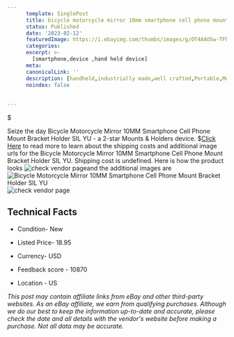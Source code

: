 ```yaml
---
      template: SinglePost
      title: bicycle motorcycle mirror 10mm smartphone cell phone mount bracket holder sil yu
      status: Published
      date: '2023-02-12'
      featuredImage: https://i.ebayimg.com/thumbs/images/g/OT4AAOSw-TFhqHfA/s-l225.jpg
      categories: 
      excerpt: >-
        [smartphone,device ,hand held device]
      meta:
      canonicalLink: ''
      description: [handheld,industrially made,well crafted,Portable,Mobile,Compact,Convenient,Lightweight,Maneuverable,Man-portable,Miniature,Carriable,Hand-held,Light,Holdable,Transportable,Mobile device,Pocket-sized,On-the-go,Wireless,Cordless,Compact size,Convenient size, smartphone,device ,hand held device]
      noindex: false
      
        
---
```

$

Seize the day Bicycle Motorcycle Mirror 10MM Smartphone Cell Phone Mount Bracket Holder SIL YU - a 2-star Mounts & Holders device.
$[Click Here](https://www.ebay.com/itm/354431527696?hash=item5285c3eb10%3Ag%3AOT4AAOSw-TFhqHfA&mkevt=1&mkcid=1&mkrid=711-53200-19255-0&campid=%253CePNCampaignId%253E&customid=%253CreferenceId%253E&toolid=10049) to read more to learn about the shipping costs and additional image urls for the Bicycle Motorcycle Mirror 10MM Smartphone Cell Phone Mount Bracket Holder SIL YU. Shipping cost is undefined. Here is how the product looks ![check vendor page](https://i.ebayimg.com/thumbs/images/g/OT4AAOSw-TFhqHfA/s-l225.jpg)and the additional images are![Bicycle Motorcycle Mirror 10MM Smartphone Cell Phone Mount Bracket Holder SIL YU](https://i.ebayimg.com/images/g/OT4AAOSw-TFhqHfA/s-l960.jpg)![check vendor page](https://origin-galleryplus.ebayimg.com/ws/web/354431527696_2_0_1/225x225.jpg,https://origin-galleryplus.ebayimg.com/ws/web/354431527696_3_0_1/225x225.jpg,https://origin-galleryplus.ebayimg.com/ws/web/354431527696_4_0_1/225x225.jpg,https://origin-galleryplus.ebayimg.com/ws/web/354431527696_5_0_1/225x225.jpg,https://origin-galleryplus.ebayimg.com/ws/web/354431527696_6_0_1/225x225.jpg,https://origin-galleryplus.ebayimg.com/ws/web/354431527696_7_0_1/225x225.jpg,https://origin-galleryplus.ebayimg.com/ws/web/354431527696_8_0_1/225x225.jpg,https://origin-galleryplus.ebayimg.com/ws/web/354431527696_9_0_1/225x225.jpg)



 ## Technical Facts 



     
      

 - Condition- New 


      

 - Listed Price- 18.95 


      

 - Currency- USD 


      

 - Feedback score - 10870 


      

 - Location - US 


      
      

 *_This post may contain affiliate links from eBay and other third-party websites. As an eBay affiliate, we earn from qualifying purchases. Although we do our best to keep the information up-to-date and accurate, please check the date and all details with the vendor's website before making a purchase. Not all data may be accurate._*






